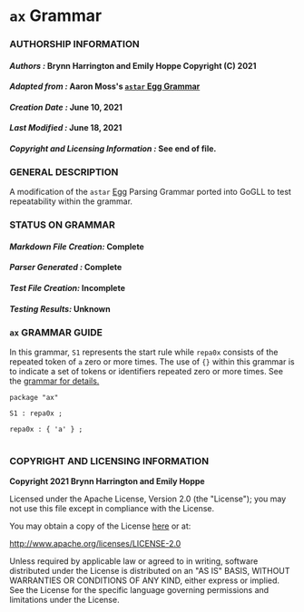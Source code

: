 # **`ax` Grammar**

### **AUTHORSHIP INFORMATION**
#### *Authors :* Brynn Harrington and Emily Hoppe Copyright (C) 2021
#### *Adapted from :* Aaron Moss's [`astar` Egg Grammar](https://github.com/bruceiv/egg/blob/deriv/grammars/abc.egg)
#### *Creation Date :* June 10, 2021 
#### *Last Modified :* June 18, 2021
#### *Copyright and Licensing Information :* See end of file.

### **GENERAL DESCRIPTION**
A modification of the `astar` [Egg](https://github.com/bruceiv/egg/blob/deriv/grammars/astar.egg) Parsing Grammar ported into GoGLL to test repeatability within the grammar. 

### **STATUS ON GRAMMAR**
#### *Markdown File Creation:* Complete
#### *Parser Generated :* Complete
#### *Test File Creation:* Incomplete
#### *Testing Results:* Unknown

### **`ax` GRAMMAR GUIDE**
In this grammar, `S1` represents the start rule while `repa0x` consists of the repeated token of `a` zero or more times. The use of `{}` within this grammar is to indicate a set of tokens or identifiers repeated zero or more times. See the [grammar for details.](../../gogll.md)

```
package "ax"

S1 : repa0x ;

repa0x : { 'a' } ;
```
#
### **COPYRIGHT AND LICENSING INFORMATION**
**Copyright 2021 Brynn Harrington and Emily Hoppe**

Licensed under the Apache License, Version 2.0 (the "License"); you may not use this file except in compliance with the License.

You may obtain a copy of the License [here](http://www.apache.org/licenses/LICENSE-2.0) or at:

http://www.apache.org/licenses/LICENSE-2.0

Unless required by applicable law or agreed to in writing, software distributed under the License is distributed on an "AS IS" BASIS, WITHOUT WARRANTIES OR CONDITIONS OF ANY KIND, either express or implied. See the License for the specific language governing permissions and limitations under the License.

